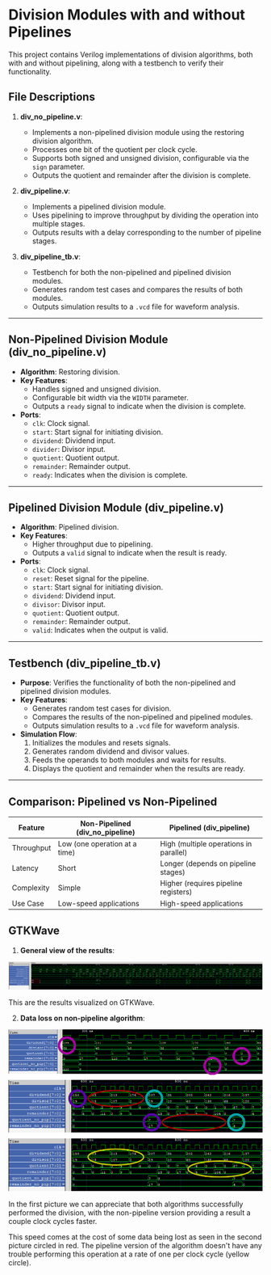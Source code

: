# Division Modules with and without Pipelines

This project contains Verilog implementations of division algorithms, both with and without pipelining, along with a testbench to verify their functionality.

## File Descriptions

1. **div_no_pipeline.v**:

   - Implements a non-pipelined division module using the restoring division algorithm.
   - Processes one bit of the quotient per clock cycle.
   - Supports both signed and unsigned division, configurable via the `sign` parameter.
   - Outputs the quotient and remainder after the division is complete.

2. **div_pipeline.v**:

   - Implements a pipelined division module.
   - Uses pipelining to improve throughput by dividing the operation into multiple stages.
   - Outputs results with a delay corresponding to the number of pipeline stages.

3. **div_pipeline_tb.v**:
   - Testbench for both the non-pipelined and pipelined division modules.
   - Generates random test cases and compares the results of both modules.
   - Outputs simulation results to a `.vcd` file for waveform analysis.

---

## Non-Pipelined Division Module (div_no_pipeline.v)

- **Algorithm**: Restoring division.
- **Key Features**:
  - Handles signed and unsigned division.
  - Configurable bit width via the `WIDTH` parameter.
  - Outputs a `ready` signal to indicate when the division is complete.
- **Ports**:
  - `clk`: Clock signal.
  - `start`: Start signal for initiating division.
  - `dividend`: Dividend input.
  - `divider`: Divisor input.
  - `quotient`: Quotient output.
  - `remainder`: Remainder output.
  - `ready`: Indicates when the division is complete.

---

## Pipelined Division Module (div_pipeline.v)

- **Algorithm**: Pipelined division.
- **Key Features**:
  - Higher throughput due to pipelining.
  - Outputs a `valid` signal to indicate when the result is ready.
- **Ports**:
  - `clk`: Clock signal.
  - `reset`: Reset signal for the pipeline.
  - `start`: Start signal for initiating division.
  - `dividend`: Dividend input.
  - `divisor`: Divisor input.
  - `quotient`: Quotient output.
  - `remainder`: Remainder output.
  - `valid`: Indicates when the output is valid.

---

## Testbench (div_pipeline_tb.v)

- **Purpose**: Verifies the functionality of both the non-pipelined and pipelined division modules.
- **Key Features**:
  - Generates random test cases for division.
  - Compares the results of the non-pipelined and pipelined modules.
  - Outputs simulation results to a `.vcd` file for waveform analysis.
- **Simulation Flow**:
  1. Initializes the modules and resets signals.
  2. Generates random dividend and divisor values.
  3. Feeds the operands to both modules and waits for results.
  4. Displays the quotient and remainder when the results are ready.

---

## Comparison: Pipelined vs Non-Pipelined

| Feature    | Non-Pipelined (div_no_pipeline) | Pipelined (div_pipeline)               |
| ---------- | ------------------------------- | -------------------------------------- |
| Throughput | Low (one operation at a time)   | High (multiple operations in parallel) |
| Latency    | Short                           | Longer (depends on pipeline stages)    |
| Complexity | Simple                          | Higher (requires pipeline registers)   |
| Use Case   | Low-speed applications          | High-speed applications                |

## GTKWave

1. **General view of the results**:

![general_view]

[general_view]: https://github.com/SantiStormblessed/Division_Pipeline_Verilog/blob/main/images/muestra_general.png "General view"

This are the results visualized on GTKWave.

2. **Data loss on non-pipeline algorithm**:

![Algorithm_comparison]

[Algorithm_comparison]: https://github.com/SantiStormblessed/Division_Pipeline_Verilog/blob/main/images/ejemplo_datos_perdidos.png "Algorithm comparison"

In the first picture we can appreciate that both algorithms successfully performed the division, with the non-pipeline version
providing a result a couple clock cycles faster.

This speed comes at the cost of some data being lost as seen in the second picture circled in red. The pipeline version of the algorithm
doesn't have any trouble performing this operation at a rate of one per clock cycle (yellow circle).
